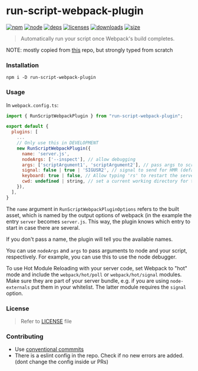 # run-script-webpack-plugin

[![npm][npm]][npm-url]
[![node][node]][node-url]
[![deps][deps]][deps-url]
[![licenses][licenses]][licenses-url]
[![downloads][downloads]][downloads-url]
[![size][size]][size-url]
> Automatically run your script once Webpack's build completes.
 
NOTE: mostly copied from [this](https://github.com/ericclemmons/start-server-webpack-plugin) repo, but strongly typed from scratch

### Installation

```shell
npm i -D run-script-webpack-plugin
```

### Usage

In `webpack.config.ts`:

```js
import { RunScriptWebpackPlugin } from "run-script-webpack-plugin";

export default {
  plugins: [
    ...
    // Only use this in DEVELOPMENT
    new RunScriptWebpackPlugin({
      name: 'server.js',
      nodeArgs: ['--inspect'], // allow debugging
      args: ['scriptArgument1', 'scriptArgument2'], // pass args to script
      signal: false | true | 'SIGUSR2', // signal to send for HMR (defaults to `false`, uses 'SIGUSR2' if `true`)
      keyboard: true | false, // Allow typing 'rs' to restart the server. default: only if NODE_ENV is 'development'
      cwd: undefined | string, // set a current working directory for the child process default: current cwd
    }),
  ],
}
```

The `name` argument in `RunScriptWebpackPluginOptions` refers to the built asset, which is named by the output options of webpack (in the example the entry `server` becomes `server.js`. This way, the plugin knows which entry to start in case there are several.

If you don't pass a name, the plugin will tell you the available names.

You can use `nodeArgs` and `args` to pass arguments to node and your script, respectively. For example, you can use this to use the node debugger.

To use Hot Module Reloading with your server code, set Webpack to "hot" mode and include the `webpack/hot/poll` or `webpack/hot/signal` modules. Make sure they are part of your server bundle, e.g. if you are using `node-externals` put them in your whitelist. The latter module requires the `signal` option.

### License

> Refer to [LICENSE](LICENSE) file

### Contributing

* Use [conventional commmits](https://conventionalcommits.org/)
* There is a eslint config in the repo. Check if no new errors are added. (dont change the config inside ur PRs)

[npm]: https://img.shields.io/npm/v/run-script-webpack-plugin.svg
[npm-url]: https://npmjs.com/package/run-script-webpack-plugin
[node]: https://img.shields.io/node/v/run-script-webpack-plugin.svg
[node-url]: https://nodejs.org
[deps]: https://img.shields.io/david/atassis/run-script-webpack-plugin.svg
[deps-url]: https://david-dm.org/atassis/run-script-webpack-plugin
[licenses-url]: http://opensource.org/licenses/MIT
[licenses]: https://img.shields.io/npm/l/run-script-webpack-plugin.svg
[downloads-url]: https://npmcharts.com/compare/run-script-webpack-plugin?minimal=true
[downloads]: https://img.shields.io/npm/dm/run-script-webpack-plugin.svg
[size-url]: https://packagephobia.com/result?p=run-script-webpack-plugin
[size]: https://packagephobia.com/badge?p=run-script-webpack-plugin
